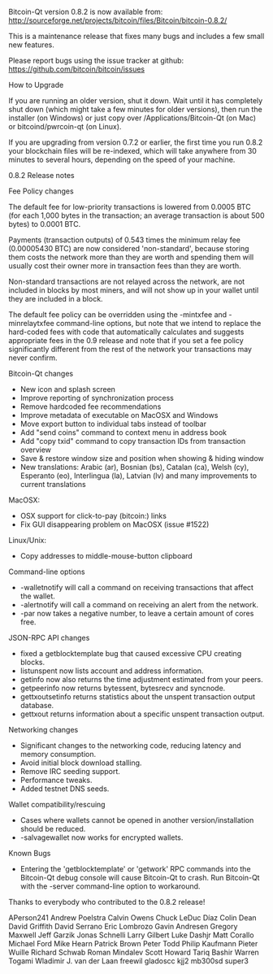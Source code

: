 Bitcoin-Qt version 0.8.2 is now available from:
  http://sourceforge.net/projects/bitcoin/files/Bitcoin/bitcoin-0.8.2/

This is a maintenance release that fixes many bugs and includes
a few small new features.

Please report bugs using the issue tracker at github:
  https://github.com/bitcoin/bitcoin/issues


How to Upgrade

If you are running an older version, shut it down. Wait
until it has completely shut down (which might take a few minutes for older
versions), then run the installer (on Windows) or just copy over
/Applications/Bitcoin-Qt (on Mac) or bitcoind/pwrcoin-qt (on Linux).

If you are upgrading from version 0.7.2 or earlier, the first time you
run 0.8.2 your blockchain files will be re-indexed, which will take
anywhere from 30 minutes to several hours, depending on the speed of
your machine.

0.8.2 Release notes

Fee Policy changes

The default fee for low-priority transactions is lowered from 0.0005 BTC 
(for each 1,000 bytes in the transaction; an average transaction is
about 500 bytes) to 0.0001 BTC.

Payments (transaction outputs) of 0.543 times the minimum relay fee
(0.00005430 BTC) are now considered 'non-standard', because storing them
costs the network more than they are worth and spending them will usually
cost their owner more in transaction fees than they are worth.

Non-standard transactions are not relayed across the network, are not included
in blocks by most miners, and will not show up in your wallet until they are
included in a block.

The default fee policy can be overridden using the -mintxfee and -minrelaytxfee
command-line options, but note that we intend to replace the hard-coded fees
with code that automatically calculates and suggests appropriate fees in the
0.9 release and note that if you set a fee policy significantly different from
the rest of the network your transactions may never confirm.

Bitcoin-Qt changes

* New icon and splash screen
* Improve reporting of synchronization process
* Remove hardcoded fee recommendations
* Improve metadata of executable on MacOSX and Windows
* Move export button to individual tabs instead of toolbar
* Add "send coins" command to context menu in address book
* Add "copy txid" command to copy transaction IDs from transaction overview
* Save & restore window size and position when showing & hiding window
* New translations: Arabic (ar), Bosnian (bs), Catalan (ca), Welsh (cy),
  Esperanto (eo), Interlingua (la), Latvian (lv) and many improvements
  to current translations

MacOSX:
* OSX support for click-to-pay (bitcoin:) links
* Fix GUI disappearing problem on MacOSX (issue #1522)

Linux/Unix:
* Copy addresses to middle-mouse-button clipboard


Command-line options

* -walletnotify will call a command on receiving transactions that affect the wallet.
* -alertnotify will call a command on receiving an alert from the network.
* -par now takes a negative number, to leave a certain amount of cores free.

JSON-RPC API changes

* fixed a getblocktemplate bug that caused excessive CPU creating blocks.
* listunspent now lists account and address information.
* getinfo now also returns the time adjustment estimated from your peers.
* getpeerinfo now returns bytessent, bytesrecv and syncnode.
* gettxoutsetinfo returns statistics about the unspent transaction output database.
* gettxout returns information about a specific unspent transaction output.


Networking changes

* Significant changes to the networking code, reducing latency and memory consumption.
* Avoid initial block download stalling.
* Remove IRC seeding support.
* Performance tweaks.
* Added testnet DNS seeds.

Wallet compatibility/rescuing

* Cases where wallets cannot be opened in another version/installation should be reduced.
* -salvagewallet now works for encrypted wallets.


Known Bugs

* Entering the 'getblocktemplate' or 'getwork' RPC commands into the Bitcoin-Qt debug
console will cause Bitcoin-Qt to crash. Run Bitcoin-Qt with the -server command-line
option to workaround.

Thanks to everybody who contributed to the 0.8.2 release!

APerson241
Andrew Poelstra
Calvin Owens
Chuck LeDuc Díaz
Colin Dean
David Griffith
David Serrano
Eric Lombrozo
Gavin Andresen
Gregory Maxwell
Jeff Garzik
Jonas Schnelli
Larry Gilbert
Luke Dashjr
Matt Corallo
Michael Ford
Mike Hearn
Patrick Brown
Peter Todd
Philip Kaufmann
Pieter Wuille
Richard Schwab
Roman Mindalev
Scott Howard
Tariq Bashir
Warren Togami
Wladimir J. van der Laan
freewil
gladoscc
kjj2
mb300sd
super3
